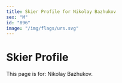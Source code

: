 ```yaml
---
title: Skier Profile for Nikolay Bazhukov
sex: "M"
id: "896"
image: "/img/flags/urs.svg" 
---
```


# Skier Profile

This page is for: Nikolay Bazhukov.
    